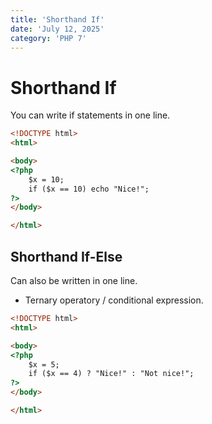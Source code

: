 ```yaml
---
title: 'Shorthand If'
date: 'July 12, 2025'
category: 'PHP 7'
---
```


# Shorthand If

You can write if statements in one line.

```html
<!DOCTYPE html>
<html>

<body>
<?php
    $x = 10;
    if ($x == 10) echo "Nice!";
?>
</body>

</html>
```

## Shorthand If-Else

Can also be written in one line.
- Ternary operatory / conditional expression.

```html
<!DOCTYPE html>
<html>

<body>
<?php
    $x = 5;
    if ($x == 4) ? "Nice!" : "Not nice!";
?>
</body>

</html>
```